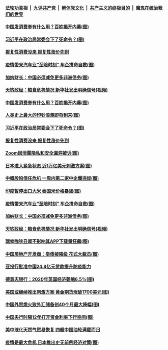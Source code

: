 ####  [法轮功真相](../../../../basic/blob/master/README.md?t=04091301) &nbsp;|&nbsp; [九评共产党](../../../../9ping.md/blob/master/README.md?t=04091301) &nbsp;|&nbsp; [解体党文化](../../../../jtdwh.md/blob/master/README.md?t=04091301)  &nbsp;|&nbsp; [共产主义的终极目的](../../../../gczydzjmd.md/blob/master/README.md?t=04091301) &nbsp;|&nbsp; [魔鬼在统治我们的世界](../../../../mgztzwmdsj.md/blob/master/README.md?t=04091301) 

#### [中国发消费券有什么用？百姓揭开内幕(图)](../pages/p5/929097.md?t=04091301) 

#### [习近平在政治局常委会下了死命令？(图)](../pages/p5/929105.md?t=04091301) 

#### [报复性消费没来 报复性涨价先到](../pages/p5/929117.md?t=04091301) 

#### [疫情带来汽车业“至暗时刻” 车企拼命自救(图)](../pages/p5/929085.md?t=04091301) 

#### [加纳财长：中国必须减免更多非洲债务(图)](../pages/p5/929070.md?t=04091301) 

#### [天钧政经：粮食危机情况 新华社发出明确信号(视频)](../pages/p5/929066.md?t=04091301) 

#### [中国发消费券有什么用？百姓揭开内幕(图)](../pages/p5/929097.md?t=04091301) 

#### [人类史上最大的印钞浪潮即将到来(图)](../pages/p5/929120.md?t=04091301) 

#### [习近平在政治局常委会下了死命令？(图)](../pages/p5/929105.md?t=04091301) 

#### [报复性消费没来 报复性涨价先到](../pages/p5/929117.md?t=04091301) 

#### [Zoom因泄露隐私和安全漏洞被诉(图)](../pages/p5/929115.md?t=04091301) 

#### [日本进入紧急状态 近1万亿美元刺激方案(图)](../pages/p5/929114.md?t=04091301) 

#### [中概股陷信任危机 一周内第二家中企爆违规(图)](../pages/p5/929100.md?t=04091301) 

#### [印度暂停出口大米 泰国米价格暴涨(图)](../pages/p5/929099.md?t=04091301) 

#### [疫情带来汽车业“至暗时刻” 车企拼命自救(图)](../pages/p5/929085.md?t=04091301) 

#### [加纳财长：中国必须减免更多非洲债务(图)](../pages/p5/929070.md?t=04091301) 

#### [天钧政经：粮食危机情况 新华社发出明确信号(视频)](../pages/p5/929066.md?t=04091301) 

#### [瑞幸咖啡丑闻不影响其APP下载量狂飙(图)](../pages/p5/929020.md?t=04091301) 

#### [中国房地产开发商：举债被降级 花式大裁员(图)](../pages/p5/928949.md?t=04091301) 

#### [亚投行批准中国24.8亿元贷款提升防疫能力](../pages/p5/929018.md?t=04091301) 

#### [德意志银行：2020年英国经济萎缩6.5%(图)](../pages/p5/928984.md?t=04091301) 

#### [美国或继续推出刺激方案 黄金期货涨破1700美元(图)](../pages/p5/928964.md?t=04091301) 

#### [中国外贸熄火致外汇储备创40个月最大降幅(图)](../pages/p5/928951.md?t=04091301) 

#### [中国央行时隔12年打开资金利率下行空间(图)](../pages/p5/928947.md?t=04091301) 

#### [美中液化天然气贸易恢复 四艘中国油轮满载而归](../pages/p5/928942.md?t=04091301) 

#### [疫情是最大危机 日本推出史无前例经济对策(图)](../pages/p5/928922.md?t=04091301) 

